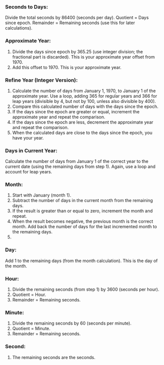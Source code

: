 ### Seconds to Days:

Divide the total seconds by 86400 (seconds per day).
Quotient = Days since epoch.
Remainder = Remaining seconds (use this for later calculations).

### Approximate Year:

1. Divide the days since epoch by 365.25 (use integer division; the fractional part is discarded). This is your approximate year offset from 1970.
2. Add this offset to 1970. This is your approximate year.

### Refine Year (Integer Version):

1. Calculate the number of days from January 1, 1970, to January 1 of the approximate year. Use a loop, adding 365 for regular years and 366 for leap years (divisible by 4, but not by 100, unless also divisible by 400).
2. Compare this calculated number of days with the days since the epoch.
3. If the days since the epoch are greater or equal, increment the approximate year and repeat the comparison.
4. If the days since the epoch are less, decrement the approximate year and repeat the comparison.
5. When the calculated days are close to the days since the epoch, you have your year.

### Days in Current Year:

Calculate the number of days from January 1 of the correct year to the current date (using the remaining days from step 1). Again, use a loop and account for leap years.

### Month:

1. Start with January (month 1).
2. Subtract the number of days in the current month from the remaining days.
3. If the result is greater than or equal to zero, increment the month and repeat.
4. When the result becomes negative, the previous month is the correct month. Add back the number of days for the last incremented month to the remaining days.
5. 
### Day:

Add 1 to the remaining days (from the month calculation). This is the day of the month.

### Hour:

1. Divide the remaining seconds (from step 1) by 3600 (seconds per hour).
2. Quotient = Hour.
3. Remainder = Remaining seconds.

### Minute:

1. Divide the remaining seconds by 60 (seconds per minute).
2. Quotient = Minute.
3. Remainder = Remaining seconds.

### Second:

1. The remaining seconds are the seconds.
